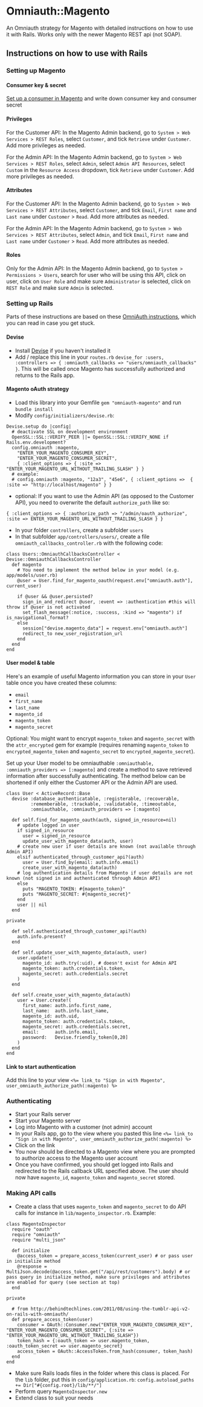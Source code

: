 # Omniauth::Magento

An Omniauth strategy for Magento with detailed instructions on how to use it with Rails. Works only with the newer Magento REST api (not SOAP).

## Instructions on how to use with Rails

### Setting up Magento

#### Consumer key & secret

[Set up a consumer in Magento](http://www.magentocommerce.com/api/rest/authentication/oauth_configuration.html) and write down consumer key and consumer secret

#### Privileges

For the Customer API: In the Magento Admin backend, go to `System > Web Services > REST Roles`, select `Customer`, and tick `Retrieve` under `Customer`. Add more privileges as needed.

For the Admin API: In the Magento Admin backend, go to `System > Web Services > REST Roles`, select `Admin`, select `Admin API Resources`, select `Custom` in the `Resource Access` dropdown, tick `Retrieve` under `Customer`. Add more privileges as needed.

#### Attributes

For the Customer API: In the Magento Admin backend, go to `System > Web Services > REST Attributes`, select `Customer`, and tick `Email`, `First name` and `Last name` under `Customer` > `Read`. Add more attributes as needed.

For the Admin API: In the Magento Admin backend, go to `System > Web Services > REST Attributes`, select `Admin`, and tick `Email`, `First name` and `Last name` under `Customer` > `Read`. Add more attributes as needed.

#### Roles

Only for the Admin API: In the Magento Admin backend, go to `System > Permissions > Users`, search for user who will be using this API, click on user, click on `User Role` and make sure `Administrator` is selected, click on `REST Role` and make sure `Admin` is selected.

### Setting up Rails

Parts of these instructions are based on these [OmniAuth instructions](https://github.com/plataformatec/devise/wiki/OmniAuth:-Overview), which you can read in case you get stuck.

#### Devise

* Install [Devise](https://github.com/plataformatec/devise) if you haven't installed it
* Add / replace this line in your `routes.rb` `devise_for :users, :controllers => { :omniauth_callbacks => "users/omniauth_callbacks" }`. This will be called once Magento has successfully authorized and returns to the Rails app.

#### Magento oAuth strategy

* Load this library into your Gemfile `gem "omniauth-magento"` and run `bundle install`
* Modify `config/initializers/devise.rb`:

```
Devise.setup do |config|
  # deactivate SSL on development environment
  OpenSSL::SSL::VERIFY_PEER ||= OpenSSL::SSL::VERIFY_NONE if Rails.env.development? 
  config.omniauth :magento,
    "ENTER_YOUR_MAGENTO_CONSUMER_KEY",
    "ENTER_YOUR_MAGENTO_CONSUMER_SECRET",
    { :client_options => { :site => "ENTER_YOUR_MAGENTO_URL_WITHOUT_TRAILING_SLASH" } }
  # example:
  # config.omniauth :magento, "12a3", "45e6", { :client_options =>  { :site => "http://localhost/magento" } }  
```

* optional: If you want to use the Admin API (as opposed to the Customer API), you need to overwrite the default `authorize_path` like so:

```
{ :client_options => { :authorize_path => "/admin/oauth_authorize", :site => ENTER_YOUR_MAGENTO_URL_WITHOUT_TRAILING_SLASH } }
```

* In your folder `controllers`, create a subfolder `users`
* In that subfolder `app/controllers/users/`, create a file `omniauth_callbacks_controller.rb` with the following code:

```
class Users::OmniauthCallbacksController < Devise::OmniauthCallbacksController
  def magento
    # You need to implement the method below in your model (e.g. app/models/user.rb)
    @user = User.find_for_magento_oauth(request.env["omniauth.auth"], current_user)

    if @user && @user.persisted?
      sign_in_and_redirect @user, :event => :authentication #this will throw if @user is not activated
      set_flash_message(:notice, :success, :kind => "magento") if is_navigational_format?
    else
      session["devise.magento_data"] = request.env["omniauth.auth"]
      redirect_to new_user_registration_url
    end
  end
end
```

#### User model & table

Here's an example of useful Magento information you can store in your `User` table once you have created these columns:
* `email`
* `first_name`
* `last_name`
* `magento_id`
* `magento_token`
* `magento_secret`

Optional: You might want to encrypt `magento_token` and `magento_secret` with the `attr_encrypted` gem for example (requires renaming `magento_token` to `encrypted_magento_token` and `magento_secret` to `encrypted_magento_secret`).

Set up your User model to be omniauthable `:omniauthable, :omniauth_providers => [:magento]` and create a method to save retrieved information after successfully authenticating. The method below can be shortened if only either the Customer API or the Admin API are used.

```
class User < ActiveRecord::Base  
  devise :database_authenticatable, :registerable, :recoverable,
         :rememberable, :trackable, :validatable, :timeoutable,
         :omniauthable, :omniauth_providers => [:magento]  

  def self.find_for_magento_oauth(auth, signed_in_resource=nil)    
    # update logged in user
    if signed_in_resource
      user = signed_in_resource
      update_user_with_magento_data(auth, user)
    # create new user if user details are known (not available through Admin API)
    elsif authenticated_through_customer_api?(auth)
      user = User.find_by(email: auth.info.email)
      create_user_with_magento_data(auth)
    # log authentication details from Magento if user details are not known (not signed in and authenticated through Admin API)
    else 
      puts "MAGENTO_TOKEN: #{magento_token}"
      puts "MAGENTO_SECRET: #{magento_secret}" 
    end
    user || nil
  end

private
  
  def self.authenticated_through_customer_api?(auth)
    auth.info.present?
  end

  def self.update_user_with_magento_data(auth, user)
    user.update!(
      magento_id: auth.try(:uid), # doesn't exist for Admin API
      magento_token: auth.credentials.token,
      magento_secret: auth.credentials.secret
    )
  end

  def self.create_user_with_magento_data(auth)
    user = User.create!(
      first_name: auth.info.first_name,                           
      last_name:  auth.info.last_name,
      magento_id: auth.uid,
      magento_token: auth.credentials.token,
      magento_secret: auth.credentials.secret,
      email:      auth.info.email,
      password:   Devise.friendly_token[0,20]
    )
  end          
end
```

#### Link to start authentication

Add this line to your view `<%= link_to "Sign in with Magento", user_omniauth_authorize_path(:magento) %>`

### Authenticating

* Start your Rails server
* Start your Magento server
* Log into Magento with a customer (not admin) account
* In your Rails app, go to the view where you pasted this line `<%= link_to "Sign in with Magento", user_omniauth_authorize_path(:magento) %>`
* Click on the link
* You now should be directed to a Magento view where you are prompted to authorize access to the Magento user account
* Once you have confirmed, you should get logged into Rails and redirected to the Rails callback URL specified above. The user should now have `magento_id`, `magento_token` and `magento_secret` stored.

### Making API calls

* Create a class that uses `magento_token` and `magento_secret` to do API calls for instance in `lib/magento_inspector.rb`. Example:
```
class MagentoInspector
  require "oauth"
  require "omniauth"
  require "multi_json"

  def initialize
    @access_token = prepare_access_token(current_user) # or pass user in initialize method 
    @response = MultiJson.decode(@access_token.get("/api/rest/customers").body) # or pass query in initialize method, make sure privileges and attributes are enabled for query (see section at top)
  end

private

  # from http://behindtechlines.com/2011/08/using-the-tumblr-api-v2-on-rails-with-omniauth/
  def prepare_access_token(user)
    consumer = OAuth::Consumer.new("ENTER_YOUR_MAGENTO_CONSUMER_KEY", "ENTER_YOUR_MAGENTO_CONSUMER_SECRET", {:site => "ENTER_YOUR_MAGENTO_URL_WITHOUT_TRAILING_SLASH"})
    token_hash = {:oauth_token => user.magento_token, :oauth_token_secret => user.magento_secret}
    access_token = OAuth::AccessToken.from_hash(consumer, token_hash)
  end
end
```
* Make sure Rails loads files in the folder where this class is placed. For the `lib` folder, put this in `config/application.rb`: `config.autoload_paths += Dir["#{config.root}/lib/**/"]`
* Perform query `MagentoInspector.new`
* Extend class to suit your needs
